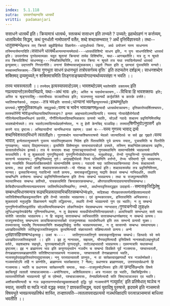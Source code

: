 ```yaml
---
index:  5.1.118
sutra:  उपसर्गाच्छन्दसि धात्वर्थे
vritti:  padamanjari
---
```


ससाधने धात्वर्थे इति। क्रियामात्रं धात्वर्थः, स्तत्कथं ससाधन इति लभ्यते ? उच्यते; इहार्थग्रहणं न कर्त्तव्यम्, धातावित्येव सिद्धम्, कथं पुनर्धातौ नामोपसर्गो वर्तेत, शब्दे शब्दासम्भवात् ? अर्थे वृत्तिर्विज्ञास्यते। तथा--धातुसम्बन्धे` इत्यत्र तत् क्रियते बहुव्रीहिर्यथा विज्ञायेत--धातुर्धात्वर्थः क्रिया, अर्थः प्रयोजनं यस्य साधनस्य तस्मिन्वर्त्तमानादिति। `ससाधने धात्वर्थे` अत्यस्याप्ययमेवार्थः---धात्वर्थविशिष्टे साधन इति, न पुनः साधनविशिष्टे धात्वर्थ इति। उपसर्गाश्च पुनरेवमात्मकाः यदुत श्रुतायां क्रियायां तामेव विशिंषन्ति, यथा--आगच्छतीति। यत्र तु न श्रूयते तत्र क्रियाविशिष्टं साधनमाहुः---निष्कौशाम्बिरिति, तत्र यत्र क्रिया न श्रूयते तत्र यथा स्यादित्येवमर्थं धात्वर्थ इत्युक्तम्। उद्गतानि निगतानीति। वनानां विशेष्यत्वान्नपुंसकत्वम्। उद्वतो निवत इति तु छान्दसं पुंस्त्वमिति मन्यते। यच्चास्माभिरुक्तम्-- `क्रिया गुणभूता साधनं प्रधानभूतं तत्रोपसर्गस्य वृत्तिः` इति तदप्यतेन दर्शइत्म्। साधनशब्देन शक्तिमद् द्रव्यमुच्यते,न शक्तिमात्रमिति लिङ्गसङ्ख्यायोगादन्वर्थाव्ययसंज्ञा न भवति ।। 

तस्य भावस्त्वतलौ ।। `तस्येदम्` इत्यस्यापवादोऽयम्। भावशब्दोऽयम् `भवतेश्चेति वक्तव्यम्` इति णप्रत्ययान्तोऽस्त्येवाभिप्राये, यथा--अथं भावः` इति; अस्ति च पदार्थमात्रवचनः,--`विचित्रा हि भावशक्तयः` इति; अस्ति च श्रृङ्गारादिषु--स्तायीभावः सञ्चारीभाव इति; घञन्तस्तु भवत्यर्थे कर्तृवर्जिते च कारके वर्त्तते। भवतिश्चानेकार्थः, तद्यथा--`तत्र भवः` इति सत्तार्थः; `धान्यानां भवने` इत्युत्पत्त्यर्थः; `इत्थम्भूते` इति प्राप्त्यर्थः; `भूष्णुर्भूतिकामः` इति समृद्ध्यर्थः; `यस्य च भावेन भावलक्षणम्` इत्यादौ धात्वर्थमात्रवचनः; वृत्तिकारोपदर्शितश्चापरः, ततश्च `तस्य भावः` इत्यभिप्रायादिष्वत्पिरसङ्गः? इत्यत आहभवतोऽस्मादित्यादि। यस्माद् गोत्वादेर्हेतोर्गवादौ गौरित्येवमादिकमभिधानं प्रवर्त्तते, गौर्गौरित्येवमादिश्चाभिन्नाकारः प्रत्ययो भवति, सोऽर्थो गवादेः शब्दस्य प्रवृत्तिनिमित्तमिह भावशब्देनोच्यते।
	तत्र भवतोऽस्मादित्यर्थप्रदर्शनमेतत्, न तु हेतौ केनचिद् घञ्वविहः। तस्मात् `श्रिणीभुवोऽनुपसर्गे` इति करणे घञ् द्रष्टव्यः। अभिप्रायादीनां चानभिधानान्न ग्रहणम्। उक्तं च---`यस्य गुणस्य भावाद् द्रव्ये शब्दनिवेशस्तदभिधाने त्वतलौ` इति। गुएणशब्देन यावान्कश्चित्पराश्रयो भेदको जात्यादिरर्थः स सर्व इह गृह्यते। `यस्य भावात्` इत्येतावत्युच्यमाने पुत्रस्य भावात्पितृशब्दस्य निवेश इति पितत्वमिति पुत्रे प्रत्ययः स्यात्, पुत्रत्वमिति च पितरीति गुणग्रहणम्; भावाद् विद्यमानत्वात्। द्वव्यमिति विशेष्यभूतः सत्त्वभावापन्नोऽर्त उच्यते, तस्मिन् शब्दनिवेशःउशब्दस्य प्रवृत्तिः, सत्वतलोरभिधेय इत्यर्थः। तत्र ये रूपादयः शब्दा गुणमात्रवृत्तयस्तेभ्यो गुणसमवायिनि सामान्यविशेषे भावप्रत्ययो रूपत्वमिति। ये तु शुक्लादयो गुणगुणिवृत्तयो गुणगुणिनोरबेदोपचारात्, मतुब्लोपाद्वा, तेभ्यो गुणवृत्तिभ्यो गुणसमवायिनि सानान्ये भावप्रत्ययः; गुणिवृत्तिब्यस्तु गुणे। अणुमहद्दीर्घदयो नित्यं परिमाणिनि वर्त्तन्ते, तेभ्यः परिमाणो गुणे भावप्रत्ययः, षत्वं णत्वमिति भिन्नवर्णव्यक्तिसमवेते सामान्यविशेषे प्रत्ययः। गवादयो यदा जातिमात्रवाचिनस्तदा तेभ्यः शब्दस्वरूपे प्रत्ययः, तथा हयर्थे जातौ शब्दस्वरूपमध्यस्यते--यो गोशब्दः स शब्दार्थ इति। शब्दस्वरूपमेव तत्र प्रवृत्तिनिमित्तम्, नान्यत्। द्रव्यवाचिभ्यस्तु गवादिभ्यो जातौ प्रत्ययः, समासकृत्तद्धितास्तु यद्यपि केवलं सम्बन्धं नाभिदधति, तथापि सम्बन्धिनि वर्त्तमानाः सम्बन्धं प्रवृत्तिनिमित्तमपेक्षन्त इति तेभ्यः सम्बन्धे भावप्रत्ययः। तथा च राजपुरुषत्वमिति स्वस्वामिभावः सम्बन्धः प्रतीयते, पाचकत्वमिति क्रियाकारकसम्बन्धः, औपगवत्वमित्यादावपत्यापत्सिसम्बन्धः।
	केचिदौपगवत्वमित्यपत्यप्रत्ययस्य जातिमभिधेयामिच्छन्ति; तन्मते, अर्थान्तरवृत्तिस्तद्धइत उदाहार्यः--`समासकृत्तिद्धितेषु सम्बन्धाभिधानमन्यत्र रूढ्यभिन्नरूपाव्यभिचरितसम्बन्धेभ्यः` इति, रूढिशब्दा गौरखरसप्तपर्णलोहितशाल्यादयो जातिविशेषावच्छिन्नद्रव्यवाचिन इति तेभ्यो जातावेव भावप्रत्ययः। एवं कुम्भकारत्वम्, हस्तित्वमिति अभिन्नरूपाः। शुक्लादयो मतुव्लुकि विज्ञायमाने यद्यपि तद्धितान्ताः, तथापि तेभ्यो भावप्रत्ययो गुण एव भवति; न तु सम्बन्धे गुणगुणिनोर्जातितद्वतोरिव सोऽयमित्यभिसम्बन्धेन लोकनिरूढेन भेदसम्बन्धस्य न्यग्भावात्। `गुणवचनेभ्यो लुक्` इति लुग्विधानद्वारेणाबेदेनैव गुणिनामभिधानम्, न तु बेदाश्रया मत्वर्थीयोत्पत्तिरित्याख्यायते। अव्यभिचारि सम्भन्धात् सतो भावः सत्तेति जातावेव भावप्रत्ययः। न हि सद्वस्तु सत्तासम्बन्धं व्यभिचरतीति सत्तासम्बन्धानपेक्षणाद् न सम्बन्धे प्रत्ययः। राजपुरुषयोस्तु सम्बन्धस्य कादचित्कत्वात्तदपेक्षो राजपुरुषशब्दः स्वार्थमभिधत्ते इति ततः सम्भन्दे प्रत्ययो युक्तः। तस्मात्सत्सु पदार्थेषु नित्यसमवायिनि शब्दप्रवृत्तिहेतुः सत्तैव भावप्रत्ययवाच्या, न तु सत्सत्त्योः सम्बन्धः समवायाख्यः। धवखदिरत्वमिति जातिद्वन्द्वाज्जातिसमुदायः कुत्वमित्यादौ संज्ञास्वरूपे संज्ञिष्वध्यस्ते प्रत्ययः। अन्ये तु `संज्ञासंज्ञिसम्बन्धः` इत्याहुः। उक्तं च----  
	जातिगुणाज्जातिगुणे समासकृत्तद्विताच्च सम्बन्धे।
	डित्थादेः स्वे रूपे धवखदिराज्जातिसङ्घाते ।। इति ।
	इह तु नानात्वम्, सहत्वम्, यौगपद्यमित्यादौ वृत्तिविषये नानाशब्दोऽसहभूतेऽर्थे वर्तते, सहशब्दश्च सहभूते, युगपच्छशब्दोऽपि युगपद्भूते, ततोऽसहभावादौ भावप्रत्ययः। एवमन्यत्रापि यथासम्भवं द्रष्टव्यम्। इह न ब्राह्मणस्य भाव इति कयुगपद्भावेन नञर्थेन च सम्बन्धे विवक्षिते पूर्वं नञ्समासः, पश्चात्त्वतलौ, तेनाब्राह्मणत्वमब्राह्मणतेति सतिशिष्टत्वात्त्वप्रत्यये नञ्समासः, पश्चात्त्वतलौ तेनाब्राह्मणत्वं भवति, नाव्ययपूर्वपदप्रकृतिस्वरेणाद्युदात्तत्वम्। ननु परत्तावत्त्वतलौ प्राप्नुतः, न वा सापेक्षत्वाद्ब्राणार्थो यत्र नञर्थमपेक्षते। नञ्समांसोऽपि तर्हि न प्राप्नोति, ब्राह्मणस्य भावपेक्षत्वात् ? नैवम्; प्रधानमत्र ब्राह्मणपदम्, उत्तरपदार्थप्रधानो हि नञ्समासः। भवति च प्रधानस्य सापेक्षस्यापि समासः, यथा--राजपुरुषोऽभिरूप इति। `वा छन्दसि` छन्दसि विषये क्वचित्पूर्वं त्वतलौ पश्चान्नञ्समासः--अयोनित्वाय, अशिथिलत्वाय। अत्र नञ्स्वर एव भवति, क्विचिद्विपर्ययः। त्वतल्व्यतिरिक्ते भावप्रत्ययो पूर्वं स एवेष्यते, पश्चान्नञ्समासः, तेनाप्रथिमेत्यादौ सति सिष्टत्वान्नञ्स्वर एव भवति। अशौक्ल्यमित्यादौ च नञः प्रकृतावनन्तर्भावाच्छुक्लशब्दादौ वृद्धिः पूर्व नञ्समासे `न नञ्पूर्वात्` इति प्रतिषेधात् ष्यञेच न स्यात्, सत्यपि वा ष्यञि नञो वद्धइः स्यात् ? ज्ञापकात्सिद्धम्, यदयं युवादिषु पुरुषासे, हृदयामे इति नञ्समासे विषयभूते भावप्रत्ययप्रतिषेधं शास्ति, तज्ज्ञापयति--त्वतलापवादप्रत्ययो नञर्थापेक्षादपि परत्वान्नञ्समासं बाधित्वा भवतीति ।।

